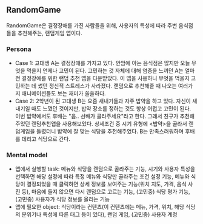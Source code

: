 ## RandomGame
RandomGame은 결정장애를 가진 사람들을 위해, 사용자의 특성에 따라 주변 음식점들을 추천해주는, 랜덤게임 앱이다.

### Persona

* Case 1: 고대생 A는 결정장애를 가지고 있다. 안암에 아는 음식점은 많지만 오늘 무엇을 먹을지 언제나 고민이 된다. 고민하는 것 자체에 대해 염증을 느끼던 A는 얼마 전 결정장애를 위한 랜덤 추천 앱을 다운받았다. 이 앱을 사용하니 무엇을 먹을지 고민하는 데 썼던 정신적 스트레스가 사라졌다. 랜덤으로 추천해줄 때 나오는 여러가지 애니메이션들도 보는 재미가 쏠쏠하다.
* Case 2: 2학년이 된 고대생 B는 요즘 새내기들과 자주 밥약을 하고 있다. 자신이 새내기일 때도 느꼈던 것이지만, 밥약 장소를 정하는 것도 항상 어렵고 고민이 된다. 이번 밥약에서도 후배는 "음.. 선배가 골라주세요"라고 한다. 그래서 친구가 추천해주었던 랜덤추천앱을 사용해보았다. 상세조건 중 시기 유형에 <밥약>을 골라서 랜덤게임을 돌렸더니 밥약에 잘 맞는 식당을 추천해주었다. B는 만족스러워하며 후배를 데리고 식당으로 간다.

### Mental model
* 앱에서 실행할 task: 메뉴와 식당을 랜덤으로 골라주는 기능, 시기와 사용자 특성을 선택하면 해당 설정에 따라 특정 메뉴와 식당만 골라주는 조건 설정 기능, 메뉴와 식당이 결정되었을 때 클릭하면 상세 정보를 보여주는 기능(위치 지도, 가격, 음식 사진 등), 마음에 들지 않으면 다시 랜덤으로 고르는 기능, (고민중) 식당 평가 기능, (고민중) 사용자가 식당 정보를 올리는 기능
* 앱에 필요한 object: 식당이라는 컨텐츠(이 컨텐츠에는 메뉴, 가격, 위치, 해당 식당의 분위기나 특성에 따른 태그 등이 있다), 랜덤 게임, (고민중) 사용자 계정